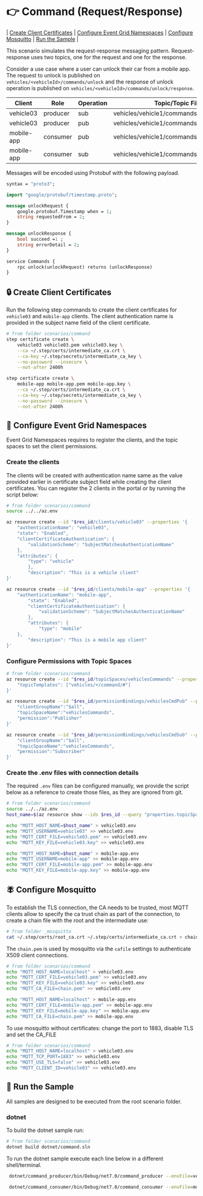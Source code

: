 #  :point_right: Command (Request/Response)

| [Create Client Certificates](#lock-create-client-certificates) | [Configure Event Grid Namespaces](#triangular_ruler-configure-event-grid-namespaces) | [Configure Mosquitto](#fly-configure-mosquitto) | [Run the Sample](#game_die-run-the-sample) |

This scenario simulates the request-response messaging pattern. Request-response uses two topics, one for the request and one for the response.

Consider a use case where a user can unlock their car from a mobile app. The request to unlock is published on `vehicles/<vehicleId>/commands/unlock` and the response of unlock operation is published on `vehicles/<vehicleId>/commands/unlock/response`.

|Client|Role|Operation|Topic/Topic Filter|
|------|----|---------|------------------|
|vehicle03|producer|sub|vehicles/vehicle1/commands/unlock|
|vehicle03|producer|pub|vehicles/vehicle1/commands/unlock/response|
|mobile-app|consumer|pub|vehicles/vehicle1/commands/unlock|
|mobile-app|consumer|sub|vehicles/vehicle1/commands/unlock/response|

Messages will be encoded using Protobuf with the following payload.

```proto
syntax = "proto3";

import "google/protobuf/timestamp.proto";

message unlockRequest {
    google.protobuf.Timestamp when = 1;
    string requestedFrom = 2;
}

message unlockResponse {
    bool succeed =1 ;
    string errorDetail = 2;
}

service Commands {
	rpc unlock(unlockRequest) returns (unlockResponse)
}
```

## :lock: Create Client Certificates

Run the following step commands to create the client certificates for `vehicle03` and `mobile-app` clients.  The client authentication name is provided in the subject name field of the client certificate.

```bash
# from folder scenarios/command
step certificate create \
    vehicle03 vehicle03.pem vehicle03.key \
    --ca ~/.step/certs/intermediate_ca.crt \
    --ca-key ~/.step/secrets/intermediate_ca_key \
    --no-password --insecure \
    --not-after 2400h

step certificate create \
    mobile-app mobile-app.pem mobile-app.key \
    --ca ~/.step/certs/intermediate_ca.crt \
    --ca-key ~/.step/secrets/intermediate_ca_key \
    --no-password --insecure \
    --not-after 2400h

```

## :triangular_ruler: Configure Event Grid Namespaces

Event Grid Namespaces requires to register the clients, and the topic spaces to set the client permissions.

### Create the clients

The clients will be created with authentication name same as the value provided earlier in certificate subject field while creating the client certificates.  You can register the 2 clients in the portal or by running the script below:

```bash
# from folder scenarios/command
source ../../az.env

az resource create --id "$res_id/clients/vehicle03" --properties '{
	"authenticationName": "vehicle03",
	"state": "Enabled",
	"clientCertificateAuthentication": {
	    "validationScheme": "SubjectMatchesAuthenticationName"
	},
	"attributes": {
	    "type": "vehicle"
    	},
    	"description": "This is a vehicle client"
}'

az resource create --id "$res_id/clients/mobile-app" --properties '{
	"authenticationName": "mobile-app",
        "state": "Enabled",
        "clientCertificateAuthentication": {
            "validationScheme": "SubjectMatchesAuthenticationName"
        },
        "attributes": {
            "type": "mobile"
   	},
    	"description": "This is a mobile app client"
}'

```

### Configure Permissions with Topic Spaces

```bash
# from folder scenarios/command
az resource create --id "$res_id/topicSpaces/vehiclesCommands" --properties '{
    "topicTemplates": ["vehicles/+/command/#"]
}'

az resource create --id "$res_id/permissionBindings/vehiclesCmdPub" --properties '{
    "clientGroupName":"$all",
    "topicSpaceName":"vehiclesCommands",
    "permission":"Publisher"
}'

az resource create --id "$res_id/permissionBindings/vehiclesCmdSub" --properties '{
    "clientGroupName":"$all",
    "topicSpaceName":"vehiclesCommands",
    "permission":"Subscriber"
}'
```

### Create the .env files with connection details

The required `.env` files can be configured manually, we provide the script below as a reference to create those files, as they are ignored from git.

```bash
# from folder scenarios/command
source ../../az.env
host_name=$(az resource show --ids $res_id --query "properties.topicSpacesConfiguration.hostname" -o tsv)

echo "MQTT_HOST_NAME=$host_name" > vehicle03.env
echo "MQTT_USERNAME=vehicle03" >> vehicle03.env
echo "MQTT_CERT_FILE=vehicle03.pem" >> vehicle03.env
echo "MQTT_KEY_FILE=vehicle03.key" >> vehicle03.env

echo "MQTT_HOST_NAME=$host_name" > mobile-app.env
echo "MQTT_USERNAME=mobile-app" >> mobile-app.env
echo "MQTT_CERT_FILE=mobile-app.pem" >> mobile-app.env
echo "MQTT_KEY_FILE=mobile-app.key" >> mobile-app.env
```

## :fly: Configure Mosquitto

To establish the TLS connection, the CA needs to be trusted, most MQTT clients allow to specify the ca trust chain as part of the connection, to create a chain file with the root and the intermediate use:

```bash
# from folder _mosquitto
cat ~/.step/certs/root_ca.crt ~/.step/certs/intermediate_ca.crt > chain.pem
```
The `chain.pem` is used by mosquitto via the `cafile` settings to authenticate X509 client connections.

```bash
# from folder scenarios/command
echo "MQTT_HOST_NAME=localhost" > vehicle03.env
echo "MQTT_CERT_FILE=vehicle03.pem" >> vehicle03.env
echo "MQTT_KEY_FILE=vehicle03.key" >> vehicle03.env
echo "MQTT_CA_FILE=chain.pem" >> vehicle03.env

echo "MQTT_HOST_NAME=localhost" > mobile-app.env
echo "MQTT_CERT_FILE=mobile-app.pem" >> mobile-app.env
echo "MQTT_KEY_FILE=mobile-app.key" >> mobile-app.env
echo "MQTT_CA_FILE=chain.pem" >> mobile-app.env

```

To use mosquitto without certificates: change the port to 1883, disable TLS and set the CA_FILE

```bash
# from folder scenarios/command
echo "MQTT_HOST_NAME=localhost" > vehicle03.env
echo "MQTT_TCP_PORT=1883" >> vehicle03.env
echo "MQTT_USE_TLS=false" >> vehicle03.env
echo "MQTT_CLIENT_ID=vehicle03" >> vehicle03.env
```

## :game_die: Run the Sample

All samples are designed to be executed from the root scenario folder.

### dotnet

To build the dotnet sample run:

```bash
# from folder scenarios/command
dotnet build dotnet/command.sln 
```

To run the dotnet sample execute each line below in a different shell/terminal.

```bash
 dotnet/command_producer/bin/Debug/net7.0/command_producer --envFile=vehicle03.env
```
```bash
 dotnet/command_consumer/bin/Debug/net7.0/command_consumer --envFile=mobile-app.env
```
